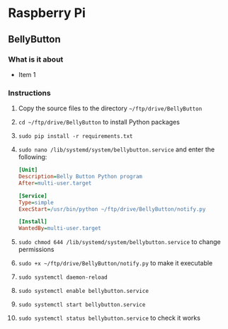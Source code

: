 # Raspberry Pi

## BellyButton

### What is it about
- Item 1

### Instructions
1. Copy the source files to the directory `~/ftp/drive/BellyButton`
2. `cd ~/ftp/drive/BellyButton` to install Python packages
3. `sudo pip install -r requirements.txt`
4. `sudo nano /lib/systemd/system/bellybutton.service` and enter the following:

   ```ini
   [Unit]
   Description=Belly Button Python program
   After=multi-user.target
   
   [Service]
   Type=simple
   ExecStart=/usr/bin/python ~/ftp/drive/BellyButton/notify.py
   
   [Install]
   WantedBy=multi-user.target
   ```
5. `sudo chmod 644 /lib/systemd/system/bellybutton.service` to change permissions
6. `sudo +x ~/ftp/drive/BellyButton/notify.py` to make it executable
7. `sudo systemctl daemon-reload`
8. `sudo systemctl enable bellybutton.service`
9. `sudo systemctl start bellybutton.service`
10. `sudo systemctl status bellybutton.service` to check it works